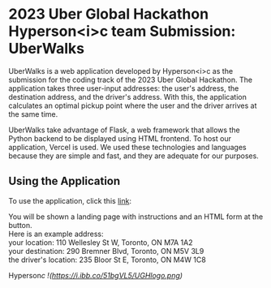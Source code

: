 # 2023 Uber Global Hackathon Hyperson\<i\>c team Submission\: UberWalks

UberWalks is a web application developed by Hyperson\<i\>c as the submission for the coding track of the 2023 Uber Global Hackathon. The application takes three user-input addresses\: the user's address, the destination address, and the driver's address. With this, the application calculates an optimal pickup point where the user and the driver arrives at the same time. 

UberWalks take advantage of Flask, a web framework that allows the Python backend to be displayed using HTML frontend. To host our application, Vercel is used. We used these technologies and languages because they are simple and fast, and they are adequate for our purposes.

## Using the Application
To use the application, click this [link](https://uber-walks-mifkqappa-hyperson1c.vercel.app/)\: <br>

You will be shown a landing page with instructions and an HTML form at the button. <br> 
Here is an example address\: <br>
your location\: 110 Wellesley St W, Toronto, ON M7A 1A2 <br>
your destination\: 290 Bremner Blvd, Toronto, ON M5V 3L9 <br>
the driver's location\: 235 Bloor St E, Toronto, ON M4W 1C8 <br>

Hyperson<i>c
!(https://i.ibb.co/51bgVL5/UGHlogo.png)
